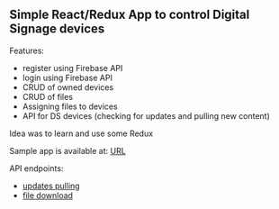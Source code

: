 ## Simple React/Redux App to control Digital Signage devices

Features:
- register using Firebase API
- login using Firebase API
- CRUD of owned devices
- CRUD of files
- Assigning files to devices
- API for DS devices (checking for updates and pulling new content)

Idea was to learn and use some Redux

Sample app is available at: [URL](https://mini-ds.firebaseapp.com/)

API endpoints:
 - [updates pulling](https://us-central1-mini-ds.cloudfunctions.net/isUpdated)
 - [file download](https://us-central1-mini-ds.cloudfunctions.net/getFile)

